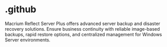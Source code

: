 # .github
Macrium Reflect Server Plus offers advanced server backup and disaster recovery solutions. Ensure business continuity with reliable image-based backups, rapid restore options, and centralized management for Windows Server environments.
